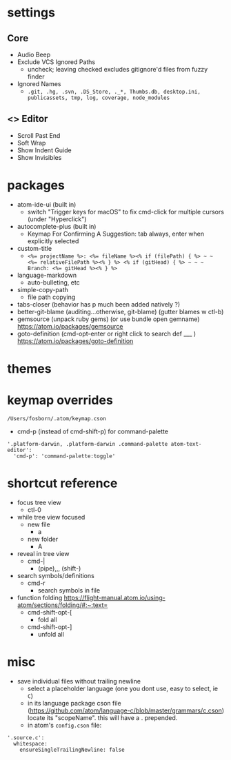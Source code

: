 # settings 

## Core
* Audio Beep
* Exclude VCS Ignored Paths
  * uncheck; leaving checked excludes gitignore'd files from fuzzy finder
* Ignored Names
  * `.git, .hg, .svn, .DS_Store, ._*, Thumbs.db, desktop.ini, publicassets, tmp, log, coverage, node_modules`

## <> Editor
* Scroll Past End
* Soft Wrap
* Show Indent Guide
* Show Invisibles

# packages
* atom-ide-ui (built in)
  * switch "Trigger keys for macOS" to fix cmd-click for multiple cursors (under "Hyperclick")
* autocomplete-plus (built in)
  * Keymap For Confirming A Suggestion: tab always, enter when explicitly selected
* custom-title
  * `<%= projectName %>: <%= fileName %><% if (filePath) { %> ~ ~ <%= relativeFilePath %><% } %> <% if (gitHead) { %> ~ ~ ~ Branch: <%= gitHead %><% } %>`
* language-markdown
  * auto-bulleting, etc
* simple-copy-path
  * file path copying
* tabs-closer (behavior has p much been added natively   ?)
* better-git-blame (auditing...otherwise, git-blame) (gutter blames w ctl-b)
* gemsource (unpack ruby gems) (or use bundle open gemname) https://atom.io/packages/gemsource
* goto-definition (cmd-opt-enter or right click to search def ___ ) https://atom.io/packages/goto-definition

# themes

# keymap overrides
`/Users/fosborn/.atom/keymap.cson`
* cmd-p (instead of cmd-shift-p) for command-palette
```
'.platform-darwin, .platform-darwin .command-palette atom-text-editor':
  'cmd-p': 'command-palette:toggle'
```


# shortcut reference
* focus tree view
  * ctl-0
* while tree view focused
  * new file
    * a
  * new folder
    * A
* reveal in tree view
  * cmd-|
    * (pipe),,, (shift-\)
* search symbols/definitions
  * cmd-r
    * search symbols in file
* function folding https://flight-manual.atom.io/using-atom/sections/folding/#:~:text=
  * cmd-shift-opt-[
    * fold all
  * cmd-shift-opt-]
    * unfold all
    
    
# misc
* save individual files without trailing newline
  * select a placeholder language (one you dont use, easy to select, ie `C`)
  * in its language package cson file (https://github.com/atom/language-c/blob/master/grammars/c.cson) locate its "scopeName". this will have a . prepended.
  * in atom's `config.cson` file:
```
'.source.c':
  whitespace:
    ensureSingleTrailingNewline: false
```
